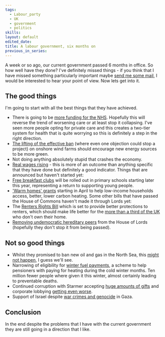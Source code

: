 ```yaml
---
tags:
  - Labour_party
  - UK
  - government
  - politics
skills: 
layout: default
edited_date: 
title: A labour government, six months on
previous_in_series:
---
```

A week or so ago, our current government passed 6 months in office. So how well have they done? I've definitely missed things - if you think that I have missed something particularly important maybe [send me some mail](mailto:tomjbrandis@gmail.com), I would be interested to hear your point of view. Now lets get into it.
## The good things
I'm going to start with all the best things that they have achieved.
- There is going to be [more funding for the NHS](https://www.gov.uk/government/news/new-funding-to-fix-the-nhs-heres-how-it-will-be-spent). Hopefully this will reverse the trend of worsening care or at least stop it collapsing. I've seen more people opting for private care and this creates a two-tier system for health that is quite worrying so this is definitely a step in the right direction.
- [The lifting of the effective ban](https://eandt.theiet.org/2024/07/09/labour-lifts-nine-year-ban-onshore-wind-farms) (where even one objection could stop a project) on onshore wind farms should encourage new energy sources to be more green.
- Not doing anything absolutely stupid that crashes the economy.
- [Real wages rising](https://www.bbc.co.uk/news/articles/c4g372w32vjo) - this is more of an outcome than anything specific that they have done but definitely a good indicator.
Things that are announced but haven't started yet:
- [Free breakfast clubs](https://educationhub.blog.gov.uk/2024/11/free-school-breakfast-clubs/) will be rolled out in primary schools starting later this year, representing a return to supporting young people.
- ['Warm homes' grants](https://energysavingtrust.org.uk/warm-homes-local-grant-a-guide-for-local-authorities/) starting in April to help low-income households access, better, lower carbon heating.
Some other bills that have passed the House of Commons haven't made it through Lords yet:
- The [Renters Rights Bill](https://bills.parliament.uk/bills/3764) which is set to provide better protections to renters, which should make life better for the [more than a third of the UK](https://www.ons.gov.uk/peoplepopulationandcommunity/housing/bulletins/housingenglandandwales/census2021) who don't own their home.
- [Removing undemocratic hereditary peers](https://bills.parliament.uk/bills/3755) from the House of Lords (hopefully they don't stop it from being passed).
## Not so good things
- Whilst they promised to ban new oil and gas in the North Sea, this [might not happen](https://oilprice.com/Latest-Energy-News/World-News/UK-Government-Denies-Claims-Ed-Miliband-Has-Banned-New-North-Sea-Oil-Licences.html), I guess we'll see.
- Narrowing of eligibility for [winter fuel payments](https://www.bbc.co.uk/news/articles/cx02zdd92zdo), a scheme to help pensioners with paying for heating during the cold winter months. Ten million fewer people where given it this winter, almost certainly leading to preventable deaths.
- Continued corruption with Starmer accepting [huge amounts of gifts](https://www.reuters.com/world/uk/uk-pm-starmer-accepted-more-gifts-than-any-other-member-parliament-sky-news-2024-09-18/) and corporate lobbying [getting even worse](https://www.thecanary.co/uk/analysis/2024/12/13/labour-corporate-lobbying/).
- Support of Israel despite [war crimes and genocide](https://en.wikipedia.org/wiki/Gaza_genocide) in Gaza. 

## Conclusion
In the end despite the problems that I have with the current government they are still going in a direction that I like.